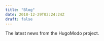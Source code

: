 ```yaml
---
title: "Blog"
date: 2018-12-29T02:24:24Z
draft: false
---
```


The latest news from the HugoModo project.
